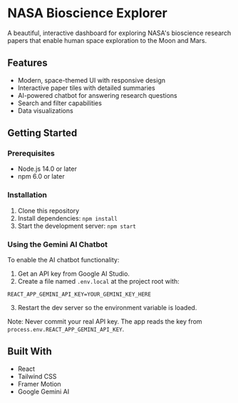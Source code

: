 # NASA Bioscience Explorer

A beautiful, interactive dashboard for exploring NASA's bioscience research papers that enable human space exploration to the Moon and Mars.

## Features

- Modern, space-themed UI with responsive design
- Interactive paper tiles with detailed summaries
- AI-powered chatbot for answering research questions
- Search and filter capabilities
- Data visualizations

## Getting Started

### Prerequisites

- Node.js 14.0 or later
- npm 6.0 or later

### Installation

1. Clone this repository
2. Install dependencies: `npm install`
3. Start the development server: `npm start`

### Using the Gemini AI Chatbot

To enable the AI chatbot functionality:

1. Get an API key from Google AI Studio.
2. Create a file named `.env.local` at the project root with:

```
REACT_APP_GEMINI_API_KEY=YOUR_GEMINI_KEY_HERE
```

3. Restart the dev server so the environment variable is loaded.

Note: Never commit your real API key. The app reads the key from `process.env.REACT_APP_GEMINI_API_KEY`.

## Built With

- React
- Tailwind CSS
- Framer Motion
- Google Gemini AI
